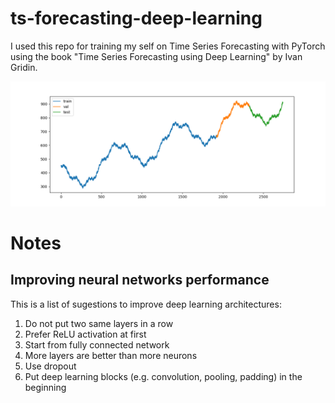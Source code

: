 # ts-forecasting-deep-learning
I used this repo for training my self on Time Series Forecasting with PyTorch using the book "Time Series Forecasting using Deep Learning" by Ivan Gridin.

![ts1](ts1.png)

# Notes

## Improving neural networks performance
This is a list of sugestions to improve deep learning architectures:
1. Do not put two same layers in a row
2. Prefer ReLU activation at first
3. Start from fully connected network
4. More layers are better than more neurons
5. Use dropout
6. Put deep learning blocks (e.g. convolution, pooling, padding) in the beginning
